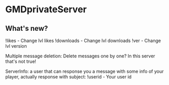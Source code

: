 # GMDprivateServer
## What's new?
!likes - Change lvl likes
!downloads - Change lvl downloads
!ver - Change lvl version

Multiple message deletion: Delete messages one by one? In this server that's not true!

ServerInfo: a user that can response you a message with some info of your player, actually response with subject:
!userid - Your user id
